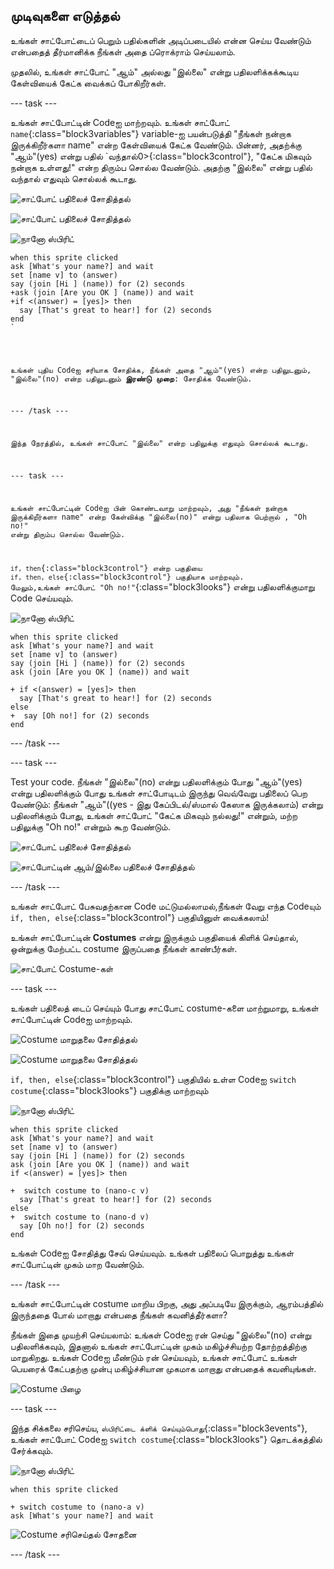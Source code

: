 ## முடிவுகளை எடுத்தல்

உங்கள் சாட்போட்டைப் பெறும் பதில்களின் அடிப்படையில் என்ன செய்ய வேண்டும் என்பதைத் தீர்மானிக்க நீங்கள் அதை ப்ரொக்ராம் செய்யலாம்.

முதலில், உங்கள் சாட்போட் "ஆம்" அல்லது "இல்லை" என்று பதிலளிக்கக்கூடிய கேள்வியைக் கேட்க வைக்கப் போகிறீர்கள்.

\--- task \---

உங்கள் சாட்போட்டின் Codeஐ மாற்றவும். உங்கள் சாட்போட் `name`{:class="block3variables"} variable-ஐ பயன்படுத்தி "நீங்கள் நன்றாக இருக்கிறீர்களா name" என்ற கேள்வியைக் கேட்க வேண்டும். பின்னர், அதற்க்கு "ஆம்"(yes) என்று பதில் `வந்தால்0>{:class="block3control"}, "கேட்க மிகவும் நன்றாக உள்ளது!" என்ற திரும்ப சொல்ல வேண்டும். அதற்கு "இல்லை" என்று பதில் வந்தால் எதுவும் சொல்லக் கூடாது.</p>

<p><img src="images/chatbot-if-test1-annotated.png" alt="சாட்போட் பதிலைச் சோதித்தல்" /></p>

<p><img src="images/chatbot-if-test2.png" alt="சாட்போட் பதிலைச் சோதித்தல்" /></p>

<p><img src="images/nano-sprite.png" alt="நானோ ஸ்பிரிட்" /></p>

<pre><code class="blocks3">when this sprite clicked
ask [What's your name?] and wait
set [name v] to (answer)
say (join [Hi ] (name)) for (2) seconds
+ask (join [Are you OK ] (name)) and wait
+if <(answer) = [yes]> then 
  say [That's great to hear!] for (2) seconds
end
`</pre> 

உங்கள் புதிய Codeஐ சரியாக சோதிக்க, நீங்கள் அதை "ஆம்"(yes) என்ற பதிலுடனும், "இல்லை"(no) என்ற பதிலுடனும் **இரண்டு முறை**: சோதிக்க வேண்டும்.

\--- /task \---

இந்த நேரத்தில், உங்கள் சாட்போட் "இல்லை" என்ற பதிலுக்கு எதுவும் சொல்லக் கூடாது.

\--- task \---

உங்கள் சாட்போட்டின் Codeஐ பின் கொண்டவாறு மாற்றவும், அது "நீங்கள் நன்றாக இருக்கிறீர்களா name" என்ற கேள்விக்கு "இல்லை(no)" என்று பதிலாக பெற்றால் , "Oh no!" என்று திரும்ப சொல்ல வேண்டும்.

`if, then`{:class="block3control"} என்ற பகுதியை `if, then, else`{:class="block3control"} பகுதியாக மாற்றவும். மேலும்,உங்கள் சாட்போட் "Oh no!"</code>{:class="block3looks"} என்று பதிலளிக்குமாறு Code செய்யவும். 

![நானோ ஸ்பிரிட்](images/nano-sprite.png)

```blocks3
when this sprite clicked
ask [What's your name?] and wait
set [name v] to (answer)
say (join [Hi ] (name)) for (2) seconds
ask (join [Are you OK ] (name)) and wait

+ if <(answer) = [yes]> then 
  say [That's great to hear!] for (2) seconds
else 
+  say [Oh no!] for (2) seconds
end
```

\--- /task \---

\--- task \---

Test your code. நீங்கள் "இல்லை"(no) என்று பதிலளிக்கும் போது "ஆம்"(yes) என்று பதிலளிக்கும் போது உங்கள் சாட்போடிடம் இருந்து வெவ்வேறு பதிலைப் பெற வேண்டும்: நீங்கள் "ஆம்"((yes - இது கேப்பிடல்/ஸ்மால் கேஸாக இருக்கலாம்) என்று பதிலளிக்கும் போது, உங்கள் சாட்போட் "கேட்க மிகவும் நல்லது!" என்றும், மற்ற பதிலுக்கு "Oh no!" என்றும் கூற வேண்டும்.

![சாட்போட் பதிலைச் சோதித்தல்](images/chatbot-if-test2.png)

![சாட்போட்டின் ஆம்/இல்லை பதிலைச் சோதித்தல்](images/chatbot-if-else-test.png)

\--- /task \---

உங்கள் சாட்போட் பேசுவதற்கான Code மட்டுமல்லாமல்,நீங்கள் வேறு எந்த Codeயும் `if, then, else`{:class="block3control"} பகுதியினுள் வைக்கலாம்!

உங்கள் சாட்போட்டின் **Costumes** என்று இருக்கும் பகுதியைக் கிளிக் செய்தால், ஒன்றுக்கு மேற்பட்ட costume இருப்பதை நீங்கள் காண்பீர்கள்.

![சாட்போட் Costume-கள்](images/chatbot-costume-view-annotated.png)

\--- task \---

உங்கள் பதிலைத் டைப் செய்யும் போது சாட்போட் costume-களை மாற்றுமாறு, உங்கள் சாட்போட்டின் Codeஐ மாற்றவும்.

![Costume மாறுதலை சோதித்தல்](images/chatbot-costume-test1.png)

![Costume மாறுதலை சோதித்தல்](images/chatbot-costume-test2.png)

`if, then, else`{:class="block3control"} பகுதியில் உள்ள Codeஐ `switch costume`{:class="block3looks"} பகுதிக்கு மாற்றவும் 

![நானோ ஸ்பிரிட்](images/nano-sprite.png)

```blocks3
when this sprite clicked
ask [What's your name?] and wait
set [name v] to (answer)
say (join [Hi ] (name)) for (2) seconds
ask (join [Are you OK ] (name)) and wait
if <(answer) = [yes]> then 

+  switch costume to (nano-c v)
  say [That's great to hear!] for (2) seconds
else 
+  switch costume to (nano-d v)
  say [Oh no!] for (2) seconds
end
```

உங்கள் Codeஐ சோதித்து சேவ் செய்யவும். உங்கள் பதிலைப் பொறுத்து உங்கள் சாட்போட்டின் முகம் மாற வேண்டும்.

\--- /task \---

உங்கள் சாட்போட்டின் costume மாறிய பிறகு, அது அப்படியே இருக்கும், ஆரம்பத்தில் இருந்ததை போல் மாறாது என்பதை நீங்கள் கவனித்தீர்களா?

நீங்கள் இதை முயற்சி செய்யலாம்: உங்கள் Codeஐ ரன் செய்து "இல்லை"(no) என்று பதிலளிக்கவும், இதனால் உங்கள் சாட்போட்டின் முகம் மகிழ்ச்சியற்ற தோற்றத்திற்கு மாறுகிறது. உங்கள் Codeஐ மீண்டும் ரன் செய்யவும், உங்கள் சாட்போட் உங்கள் பெயரைக் கேட்பதற்கு முன்பு மகிழ்ச்சியான முகமாக மாறாது என்பதைக் கவனியுங்கள்.

![Costume பிழை](images/chatbot-costume-bug-test.png)

\--- task \---

இந்த சிக்கலை சரிசெய்ய, `ஸ்பிரிட்டை க்ளிக் செய்யும்பொது`{:class="block3events"}, உங்கள் சாட்போட் Codeஐ `switch costume`{:class="block3looks"} தொடக்கத்தில் சேர்க்கவும்.

![நானோ ஸ்பிரிட்](images/nano-sprite.png)

```blocks3
when this sprite clicked

+ switch costume to (nano-a v)
ask [What's your name?] and wait
```

![Costume சரிசெய்தல் சோதனை](images/chatbot-costume-fix-test.png)

\--- /task \---